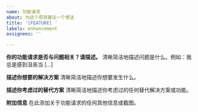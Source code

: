 ```yaml
---
name: 功能请求
about: 为这个项目建议一个想法
title: '[FEATURE] '
labels: enhancement
assignees: ''

---
```


**你的功能请求是否与问题相关？请描述。**
清晰简洁地描述问题是什么。例如：我总是感到沮丧当 [...]

**描述你想要的解决方案**
清晰简洁地描述你想要发生什么。

**描述你考虑过的替代方案**
清晰简洁地描述你考虑过的任何替代解决方案或功能。

**附加信息**
在此添加关于功能请求的任何其他信息或截图。
